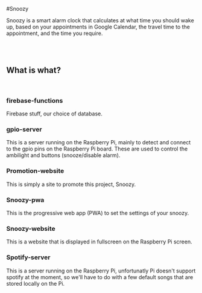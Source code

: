 #Snoozy

Snoozy is a smart alarm clock that calculates at what time you should wake up, based on your appointments in Google Calendar, the travel time to the appointment, and the time you require.


<br><br>

## What is what?

<br>

### firebase-functions
Firebase stuff, our choice of database.

### gpio-server
This is a server running on the Raspberry Pi, mainly to detect and connect to the gpio pins on the Raspberry Pi board. These are used to control the ambilight and buttons (snooze/disable alarm).

### Promotion-website
This is simply a site to promote this project, Snoozy.

### Snoozy-pwa
This is the progressive web app (PWA) to set the settings of your snoozy.

### Snoozy-website
This is a website that is displayed in fullscreen on the Raspberry Pi screen.

### Spotify-server
This is a server running on the Raspberry Pi, unfortunatly Pi doesn't support spotify at the moment, so we'll have to do with a few default songs that are stored locally on the Pi.